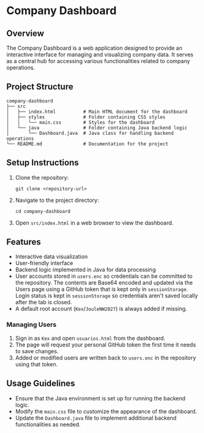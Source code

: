 # Company Dashboard

## Overview
The Company Dashboard is a web application designed to provide an interactive interface for managing and visualizing company data. It serves as a central hub for accessing various functionalities related to company operations.

## Project Structure
```
company-dashboard
├── src
│   ├── index.html          # Main HTML document for the dashboard
│   ├── styles              # Folder containing CSS styles
│   │   └── main.css        # Styles for the dashboard
│   └── java                # Folder containing Java backend logic
│       └── Dashboard.java  # Java class for handling backend operations
└── README.md               # Documentation for the project
```

## Setup Instructions
1. Clone the repository:
   ```
   git clone <repository-url>
   ```
2. Navigate to the project directory:
   ```
   cd company-dashboard
   ```
3. Open `src/index.html` in a web browser to view the dashboard.

## Features
- Interactive data visualization
- User-friendly interface
- Backend logic implemented in Java for data processing
- User accounts stored in `users.enc` so credentials can be committed to the repository. The contents are Base64 encoded and updated via the Users page using a GitHub token that is kept only in `sessionStorage`. Login status is kept in `sessionStorage` so credentials aren't saved locally after the tab is closed.
- A default root account (`Kex`/`JouleNW2027`) is always added if missing.

### Managing Users
1. Sign in as `Kex` and open `usuarios.html` from the dashboard.
2. The page will request your personal GitHub token the first time it needs to save changes.
3. Added or modified users are written back to `users.enc` in the repository using that token.

## Usage Guidelines
- Ensure that the Java environment is set up for running the backend logic.
- Modify the `main.css` file to customize the appearance of the dashboard.
- Update the `Dashboard.java` file to implement additional backend functionalities as needed.
